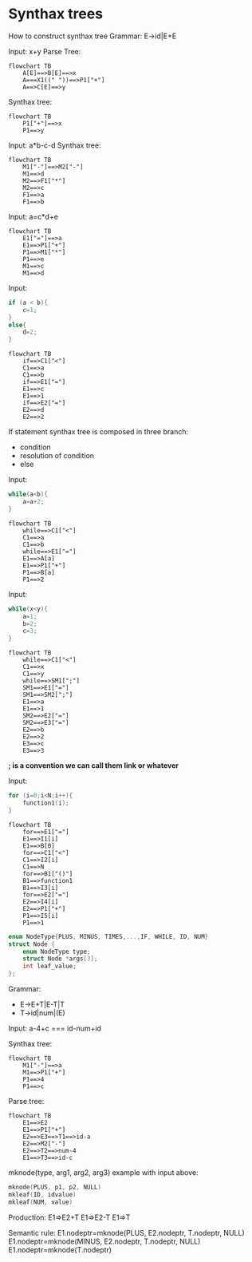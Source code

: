 # Synthax trees

How to construct synthax tree
Grammar:
E->id|E+E

Input: x+y
Parse Tree:

```mermaid
flowchart TB
    A[E]==>B[E]==>x
    A===X1((" "))==>P1["+"]
    A==>C[E]==>y
```

Synthax tree:

```mermaid
flowchart TB
    P1["+"]==>x
    P1==>y
```

Input: a\*b-c-d
Synthax tree:

```mermaid
flowchart TB
    M1["-"]==>M2["-"]
    M1==>d
    M2==>F1["*"]
    M2==>c
    F1==>a
    F1==>b
```

Input: a=c\*d+e

```mermaid
flowchart TB
    E1["="]==>a
    E1==>P1["+"]
    P1==>M1["*"]
    P1==>e
    M1==>c
    M1==>d
```

Input:

```C
if (a < b){
    c=1;
}
else{
    d=2;
}
```

```mermaid
flowchart TB
    if==>C1["<"]
    C1==>a
    C1==>b
    if==>E1["="]
    E1==>c
    E1==>1
    if==>E2["="]
    E2==>d
    E2==>2
```

If statement synthax tree is composed in three branch:

-   condition
-   resolution of condition
-   else

Input:

```C
while(a<b){
    a=a+2;
}
```

```mermaid
flowchart TB
    while==>C1["<"]
    C1==>a
    C1==>b
    while==>E1["="]
    E1==>A[a]
    E1==>P1["+"]
    P1==>B[a]
    P1==>2
```

Input:

```C
while(x<y){
    a=1;
    b=2;
    c=3;
}
```

```mermaid
flowchart TB
    while==>C1["<"]
    C1==>x
    C1==>y
    while==>SM1[";"]
    SM1==>E1["="]
    SM1==>SM2[";"]
    E1==>a
    E1==>1
    SM2==>E2["="]
    SM2==>E3["="]
    E2==>b
    E2==>2
    E3==>c
    E3==>3
```

**; is a convention we can call them link or whatever**

Input:

```C
for (i=0;i<N;i++){
    function1(i);
}
```

```mermaid
flowchart TB
    for==>E1["="]
    E1==>I1[i]
    E1==>B[0]
    for==>C1["<"]
    C1==>I2[i]
    C1==>N
    for==>B1["()"]
    B1==>function1
    B1==>I3[i]
    for==>E2["="]
    E2==>I4[i]
    E2==>P1["+"]
    P1==>I5[i]
    P1==>1
```

```C
enum NodeType{PLUS, MINUS, TIMES,...,IF, WHILE, ID, NUM}
struct Node {
    enum NodeType type;
    struct Node *args[3];
    int leaf_value;
};
```

Grammar:

-   E->E+T|E-T|T
-   T->id|num|(E)

Input: a-4+c === id-num+id

Synthax tree:

```mermaid
flowchart TB
    M1["-"]==>a
    M1==>P1["+"]
    P1==>4
    P1==>c
```

Parse tree:

```mermaid
flowchart TB
    E1==>E2
    E1==>P1["+"]
    E2==>E3==>T1==>id-a
    E2==>M2["-"]
    E2==>T2==>num-4
    E1==>T3==>id-c
```

mknode(type, arg1, arg2, arg3)
example with input above:

```C
mknode(PLUS, p1, p2, NULL)
mkleaf(ID, idvalue)
mkleaf(NUM, value)
```

Production:
E1=>E2+T
E1=>E2-T
E1=>T

Semantic rule:
E1.nodeptr=mknode(PLUS, E2.nodeptr, T.nodeptr, NULL)
E1.nodeptr=mknode(MINUS, E2.nodeptr, T.nodeptr, NULL)
E1.nodeptr=mknode(T.nodeptr)
